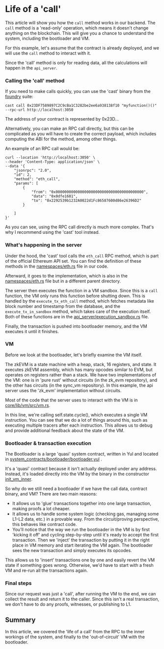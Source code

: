 # Life of a 'call'

This article will show you how the `call` method works in our backend. The `call` method is a 'read-only' operation,
which means it doesn't change anything on the blockchain. This will give you a chance to understand the system,
including the bootloader and VM.

For this example, let's assume that the contract is already deployed, and we will use the `call` method to interact with
it.

Since the 'call' method is only for reading data, all the calculations will happen in the `api_server`.

### Calling the 'call' method

If you need to make calls quickly, you can use the 'cast' binary from the
[foundry](https://github.com/foundry-rs/foundry) suite:

```shell=
cast call 0x23DF7589897C2C9cBa1C3282be2ee6a938138f10 "myfunction()()" --rpc-url http://localhost:3050
```

The address of your contract is represented by 0x23D...

Alternatively, you can make an RPC call directly, but this can be complicated as you will have to create the correct
payload, which includes computing the ABI for the method, among other things.

An example of an RPC call would be:

```shell=
curl --location 'http://localhost:3050' \
--header 'Content-Type: application/json' \
--data '{
    "jsonrpc": "2.0",
    "id": 2,
    "method": "eth_call",
    "params": [
        {
            "from": "0x0000000000000000000000000000000000000000",
            "data": "0x0dfe1681",
            "to": "0x2292539b1232A0022d1Fc86587600d86e26396D2"
        }

    ]
}'
```

As you can see, using the RPC call directly is much more complex. That's why I recommend using the 'cast' tool instead.

### What's happening in the server

Under the hood, the 'cast' tool calls the `eth_call` RPC method, which is part of the official Ethereum API set. You can
find the definition of these methods in the [namespaces/eth.rs][namespaces_rpc_api] file in our code.

Afterward, it goes to the implementation, which is also in the [namespaces/eth.rs][namespaces_rpc_impl] file but in a
different parent directory.

The server then executes the function in a VM sandbox. Since this is a `call` function, the VM only runs this function
before shutting down. This is handled by the `execute_tx_eth_call` method, which fetches metadata like block number and
timestamp from the database, and the `execute_tx_in_sandbox` method, which takes care of the execution itself. Both of
these functions are in the [api_server/execution_sandbox.rs][execution_sandbox] file.

Finally, the transaction is pushed into bootloader memory, and the VM executes it until it finishes.

### VM

Before we look at the bootloader, let's briefly examine the VM itself.

The zkEVM is a state machine with a heap, stack, 16 registers, and state. It executes zkEVM assembly, which has many
opcodes similar to EVM, but operates on registers rather than a stack. We have two implementations of the VM: one is in
'pure rust' without circuits (in the zk_evm repository), and the other has circuits (in the sync_vm repository). In this
example, the api server uses the 'zk_evm' implementation without circuits.

Most of the code that the server uses to interact with the VM is in [core/lib/vm/src/vm.rs][vm_code].

In this line, we're calling self.state.cycle(), which executes a single VM instruction. You can see that we do a lot of
things around this, such as executing multiple tracers after each instruction. This allows us to debug and provide
additional feedback about the state of the VM.

### Bootloader & transaction execution

The Bootloader is a large 'quasi' system contract, written in Yul and located in
[system_contracts/bootloader/bootloader.yul][bootloader_code] .

It's a 'quasi' contract because it isn't actually deployed under any address. Instead, it's loaded directly into the VM
by the binary in the constructor [init_vm_inner][init_vm_inner].

So why do we still need a bootloader if we have the call data, contract binary, and VM? There are two main reasons:

- It allows us to 'glue' transactions together into one large transaction, making proofs a lot cheaper.
- It allows us to handle some system logic (checking gas, managing some L1-L2 data, etc.) in a provable way. From the
  circuit/proving perspective, this behaves like contract code.
- You'll notice that the way we run the bootloader in the VM is by first 'kicking it off' and cycling step-by-step until
  it's ready to accept the first transaction. Then we 'inject' the transaction by putting it in the right place in VM
  memory and start iterating the VM again. The bootloader sees the new transaction and simply executes its opcodes.

This allows us to 'insert' transactions one by one and easily revert the VM state if something goes wrong. Otherwise,
we'd have to start with a fresh VM and re-run all the transactions again.

### Final steps

Since our request was just a 'call', after running the VM to the end, we can collect the result and return it to the
caller. Since this isn't a real transaction, we don't have to do any proofs, witnesses, or publishing to L1.

## Summary

In this article, we covered the 'life of a call' from the RPC to the inner workings of the system, and finally to the
'out-of-circuit' VM with the bootloader.

[namespaces_rpc_api]:
  https://github.com/tidalchain/micro/blob/edd48fc37bdd58f9f9d85e27d684c01ef2cac8ae/core/bin/micro_core/src/api_server/web3/backend_jsonrpc/namespaces/eth.rs
  'namespaces RPC api'
[namespaces_rpc_impl]:
  https://github.com/tidalchain/micro/blob/main/core/lib/micro_core/src/api_server/web3/namespaces/eth.rs#L94
  'namespaces RPC implementation'
[execution_sandbox]:
  https://github.com/tidalchain/micro/blob/main/core/lib/micro_core/src/api_server/execution_sandbox/execute.rs
  'execution sandbox'
[vm_code]:
  https://github.com/tidalchain/micro/blob/ccd13ce88ff52c3135d794c6f92bec3b16f2210f/core/lib/multivm/src/versions/vm_latest/implementation/execution.rs#L108
  'vm code'
[bootloader_code]:
  https://github.com/tidalchain/micro-system-contracts/blob/93a375ef6ccfe0181a248cb712c88a1babe1f119/bootloader/bootloader.yul
  'bootloader code'
[init_vm_inner]:
  https://github.com/tidalchain/micro-2-dev/blob/dc3b3d6b055c558b0e1a76ef5de3184291489d9f/core/lib/vm/src/vm_with_bootloader.rs#L348
  'vm constructor'
